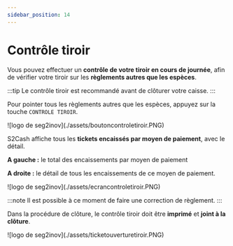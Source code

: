 ```yaml
---
sidebar_position: 14
---
```

# Contrôle tiroir

Vous pouvez effectuer un **contrôle de votre tiroir en cours de journée**, afin de vérifier votre tiroir sur les **règlements autres que les espèces**.

:::tip
Le contrôle tiroir est recommandé avant de clôturer votre caisse.
:::

Pour pointer tous les règlements autres que les espèces, appuyez sur la touche ```CONTROLE TIROIR```.

<div className="contenaireImg">
    ![logo de seg2inov](./assets/boutoncontroletiroir.PNG)
</div>

S2Cash affiche tous les **tickets encaissés par moyen de paiement**, avec le détail.

**A gauche :** le total des encaissements par moyen de paiement


**A droite :** le détail de tous les encaissements de ce moyen de paiement.


<div className="contenaireImg">
    ![logo de seg2inov](./assets/ecrancontroletiroir.PNG)
</div>

:::note
Il est possible à ce moment de faire une correction de règlement.
:::

Dans la procédure de clôture, le contrôle tiroir doit être **imprimé** et **joint à la clôture**.

<div className="contenaireImg">
    ![logo de seg2inov](./assets/ticketouverturetiroir.PNG)
</div>
